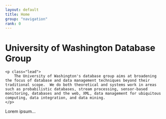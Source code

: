 ```yaml
---
layout: default
title: Home
group: "navigation"
rank: 0
---
```


<div class="jumbotron">
	<h1>University of Washington Database Group</h1>

	<p class="lead">
		The University of Washington's database group aims at broadening the focus of database and data management techniques beyond their traditional scope.  We do both theoretical and systems work in areas such as probabilistic databases, stream processing, sensor-based monitoring, databases and the web, XML, data management for ubiquitous computing, data integration, and data mining.
	</p>
</div>

Lorem ipsum...
